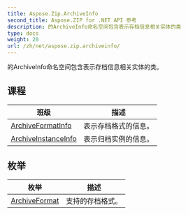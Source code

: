 ```yaml
---
title: Aspose.Zip.ArchiveInfo
second_title: Aspose.ZIP for .NET API 参考
description: 的ArchiveInfo命名空间包含表示存档信息相关实体的类
type: docs
weight: 20
url: /zh/net/aspose.zip.archiveinfo/
---
```

的ArchiveInfo命名空间包含表示存档信息相关实体的类。

## 课程

| 班级 | 描述 |
| --- | --- |
| [ArchiveFormatInfo](./archiveformatinfo/) | 表示存档格式的信息。 |
| [ArchiveInstanceInfo](./archiveinstanceinfo/) | 表示归档实例的信息。 |
## 枚举

| 枚举 | 描述 |
| --- | --- |
| [ArchiveFormat](./archiveformat/) | 支持的存档格式。 |


